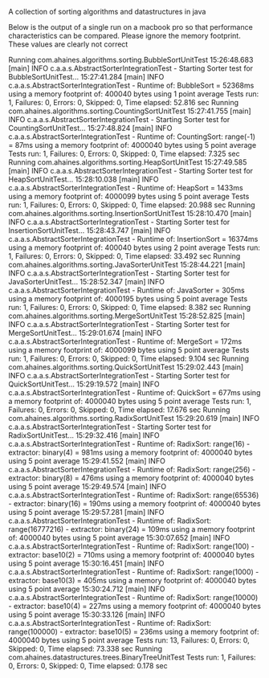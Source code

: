 A collection of sorting algorithms and datastructures in java

Below is the output of a single run on a macbook pro so that performance characteristics can be compared. Please ignore the memory footprint. These values are clearly not correct

Running com.ahaines.algorithms.sorting.BubbleSortUnitTest
15:26:48.683 [main] INFO  c.a.a.s.AbstractSorterIntegrationTest - Starting Sorter test for BubbleSortUnitTest...
15:27:41.284 [main] INFO  c.a.a.s.AbstractSorterIntegrationTest - Runtime of: BubbleSort = 52368ms using a memory footprint of: 400040 bytes using 1 point average
Tests run: 1, Failures: 0, Errors: 0, Skipped: 0, Time elapsed: 52.816 sec
Running com.ahaines.algorithms.sorting.CountingSortUnitTest
15:27:41.755 [main] INFO  c.a.a.s.AbstractSorterIntegrationTest - Starting Sorter test for CountingSortUnitTest...
15:27:48.824 [main] INFO  c.a.a.s.AbstractSorterIntegrationTest - Runtime of: CountingSort: range(-1) = 87ms using a memory footprint of: 4000040 bytes using 5 point average
Tests run: 1, Failures: 0, Errors: 0, Skipped: 0, Time elapsed: 7.325 sec
Running com.ahaines.algorithms.sorting.HeapSortUnitTest
15:27:49.585 [main] INFO  c.a.a.s.AbstractSorterIntegrationTest - Starting Sorter test for HeapSortUnitTest...
15:28:10.038 [main] INFO  c.a.a.s.AbstractSorterIntegrationTest - Runtime of: HeapSort = 1433ms using a memory footprint of: 4000099 bytes using 5 point average
Tests run: 1, Failures: 0, Errors: 0, Skipped: 0, Time elapsed: 20.988 sec
Running com.ahaines.algorithms.sorting.InsertionSortUnitTest
15:28:10.470 [main] INFO  c.a.a.s.AbstractSorterIntegrationTest - Starting Sorter test for InsertionSortUnitTest...
15:28:43.747 [main] INFO  c.a.a.s.AbstractSorterIntegrationTest - Runtime of: InsertionSort = 16374ms using a memory footprint of: 400040 bytes using 2 point average
Tests run: 1, Failures: 0, Errors: 0, Skipped: 0, Time elapsed: 33.492 sec
Running com.ahaines.algorithms.sorting.JavaSorterUnitTest
15:28:44.221 [main] INFO  c.a.a.s.AbstractSorterIntegrationTest - Starting Sorter test for JavaSorterUnitTest...
15:28:52.347 [main] INFO  c.a.a.s.AbstractSorterIntegrationTest - Runtime of: JavaSorter = 305ms using a memory footprint of: 4000195 bytes using 5 point average
Tests run: 1, Failures: 0, Errors: 0, Skipped: 0, Time elapsed: 8.382 sec
Running com.ahaines.algorithms.sorting.MergeSortUnitTest
15:28:52.825 [main] INFO  c.a.a.s.AbstractSorterIntegrationTest - Starting Sorter test for MergeSortUnitTest...
15:29:01.674 [main] INFO  c.a.a.s.AbstractSorterIntegrationTest - Runtime of: MergeSort = 172ms using a memory footprint of: 4000099 bytes using 5 point average
Tests run: 1, Failures: 0, Errors: 0, Skipped: 0, Time elapsed: 9.104 sec
Running com.ahaines.algorithms.sorting.QuickSortUnitTest
15:29:02.443 [main] INFO  c.a.a.s.AbstractSorterIntegrationTest - Starting Sorter test for QuickSortUnitTest...
15:29:19.572 [main] INFO  c.a.a.s.AbstractSorterIntegrationTest - Runtime of: QuickSort = 677ms using a memory footprint of: 4000040 bytes using 5 point average
Tests run: 1, Failures: 0, Errors: 0, Skipped: 0, Time elapsed: 17.676 sec
Running com.ahaines.algorithms.sorting.RadixSortUnitTest
15:29:20.619 [main] INFO  c.a.a.s.AbstractSorterIntegrationTest - Starting Sorter test for RadixSortUnitTest...
15:29:32.416 [main] INFO  c.a.a.s.AbstractSorterIntegrationTest - Runtime of: RadixSort: range(16) - extractor: binary(4) = 981ms using a memory footprint of: 4000040 bytes using 5 point average
15:29:41.552 [main] INFO  c.a.a.s.AbstractSorterIntegrationTest - Runtime of: RadixSort: range(256) - extractor: binary(8) = 476ms using a memory footprint of: 4000040 bytes using 5 point average
15:29:49.574 [main] INFO  c.a.a.s.AbstractSorterIntegrationTest - Runtime of: RadixSort: range(65536) - extractor: binary(16) = 190ms using a memory footprint of: 4000040 bytes using 5 point average
15:29:57.281 [main] INFO  c.a.a.s.AbstractSorterIntegrationTest - Runtime of: RadixSort: range(16777216) - extractor: binary(24) = 109ms using a memory footprint of: 4000040 bytes using 5 point average
15:30:07.652 [main] INFO  c.a.a.s.AbstractSorterIntegrationTest - Runtime of: RadixSort: range(100) - extractor: base10(2) = 710ms using a memory footprint of: 4000040 bytes using 5 point average
15:30:16.451 [main] INFO  c.a.a.s.AbstractSorterIntegrationTest - Runtime of: RadixSort: range(1000) - extractor: base10(3) = 405ms using a memory footprint of: 4000040 bytes using 5 point average
15:30:24.712 [main] INFO  c.a.a.s.AbstractSorterIntegrationTest - Runtime of: RadixSort: range(10000) - extractor: base10(4) = 227ms using a memory footprint of: 4000040 bytes using 5 point average
15:30:33.126 [main] INFO  c.a.a.s.AbstractSorterIntegrationTest - Runtime of: RadixSort: range(100000) - extractor: base10(5) = 236ms using a memory footprint of: 4000040 bytes using 5 point average
Tests run: 13, Failures: 0, Errors: 0, Skipped: 0, Time elapsed: 73.338 sec
Running com.ahaines.datastructures.trees.BinaryTreeUnitTest
Tests run: 1, Failures: 0, Errors: 0, Skipped: 0, Time elapsed: 0.178 sec

